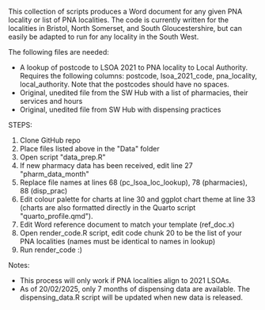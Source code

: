 This collection of scripts produces a Word document for any given PNA locality or list of PNA localities.
The code is currently written for the localities in Bristol, North Somerset, and South Gloucestershire, but can easily be adapted to run for any locality in the South West.

The following files are needed:
- A lookup of postcode to LSOA 2021 to PNA locality to Local Authority. Requires the following columns: postcode, lsoa_2021_code, pna_locality, local_authority. Note that the postcodes should have no spaces.
- Original, unedited file from the SW Hub with a list of pharmacies, their services and hours
- Original, unedited file from SW Hub with dispensing practices

STEPS:
1. Clone GitHub repo
2. Place files listed above in the "Data" folder
3. Open script "data_prep.R"
4. If new pharmacy data has been received, edit line 27 "pharm_data_month"
5. Replace file names at lines 68 (pc_lsoa_loc_lookup), 78 (pharmacies), 88 (disp_prac)
6. Edit colour palette for charts at line 30 and ggplot chart theme at line 33 (charts are also formatted directly in the Quarto script "quarto_profile.qmd").
7. Edit Word reference document to match your template (ref_doc.x)
8. Open render_code.R script, edit code chunk 20 to be the list of your PNA localities (names must be identical to names in lookup)
9. Run render_code :)

Notes:
- This process will only work if PNA localities align to 2021 LSOAs.
- As of 20/02/2025, only 7 months of dispensing data are available. The dispensing_data.R script will be updated when new data is released.
